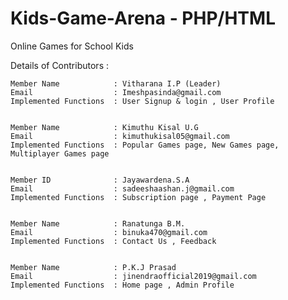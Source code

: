 # Kids-Game-Arena - PHP/HTML
 Online Games for School Kids


Details of Contributors : 

	Member Name            : Vitharana I.P (Leader)
	Email                  : Imeshpasinda@gmail.com
	Implemented Functions  : User Signup & login , User Profile


	Member Name            : Kimuthu Kisal U.G
	Email                  : kimuthukisal05@gmail.com
	Implemented Functions  : Popular Games page, New Games page, Multiplayer Games page


	Member ID              : Jayawardena.S.A
	Email                  : sadeeshaashan.j@gmail.com
	Implemented Functions  : Subscription page , Payment Page

	
	Member Name            : Ranatunga B.M.
	Email                  : binuka470@gmail.com
	Implemented Functions  : Contact Us , Feedback

	
	Member Name            : P.K.J Prasad
	Email                  : jinendraofficial2019@gmail.com
	Implemented Functions  : Home page , Admin Profile
